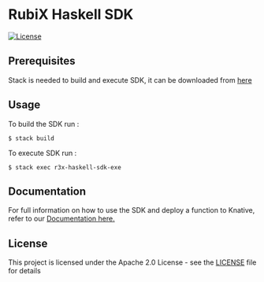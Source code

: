 # RubiX Haskell SDK

[![License](https://img.shields.io/badge/-Apache%202.0-blue.svg)](https://opensource.org/s/Apache-2.0)

## Prerequisites
Stack is needed to build and execute SDK, it can be downloaded from [here](https://www.haskell.org/downloads/)

## Usage
To build the SDK run :
```
$ stack build
```
To execute SDK run :
```
$ stack exec r3x-haskell-sdk-exe
```

## Documentation
For full information on how to use the SDK and deploy a function to Knative, refer to our [Documentation here.](https://github.com/rubixFunctions/r3x-docs/blob/master/README.md)

## License
This project is licensed under the Apache 2.0 License - see the [LICENSE](LICENSE) file for details